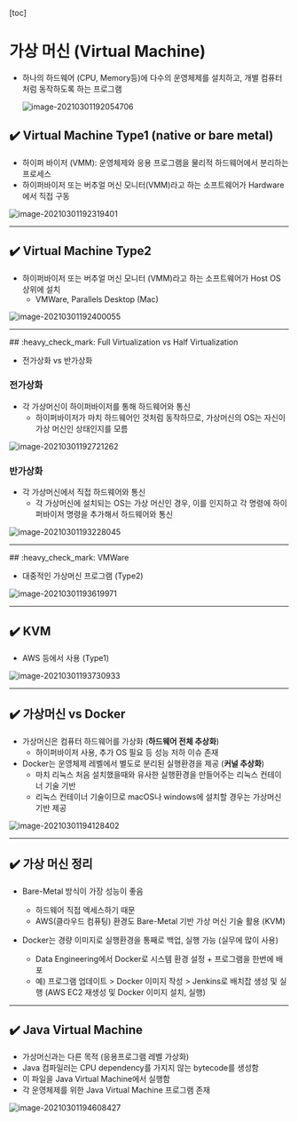 [toc]

# 가상 머신 (Virtual Machine)

- 하나의 하드웨어 (CPU, Memory등)에 다수의 운영체제를 설치하고, 개별 컴퓨터처럼 동작하도록 하는 프로그램

  ![image-20210301192054706](assets/image-20210301192054706.png)

## :heavy_check_mark: Virtual Machine Type1 (native or bare metal)

- 하이퍼 바이저 (VMM): 운영체제와 응용 프로그램을 물리적 하드웨어에서 분리하는 프로세스
- 하이퍼바이저 또는 버추얼 머신 모니터(VMM)라고 하는 소프트웨어가 Hardware에서 직접 구동

![image-20210301192319401](assets/image-20210301192319401.png)



<hr>

## :heavy_check_mark: Virtual Machine Type2

- 하이퍼바이저 또는 버추얼 머신 모니터 (VMM)라고 하는 소프트웨어가 Host OS 상위에 설치
  - VMWare, Parallels Desktop (Mac)

![image-20210301192400055](assets/image-20210301192400055.png)



<hr>
## :heavy_check_mark: Full Virtualization vs Half Virtualization

- 전가상화 vs 반가상화

### 전가상화

- 각 가상머신이 하이퍼바이저를 통해 하드웨어와 통신
  - 하이퍼바이저가 마치 하드웨어인 것처럼 동작하므로, 가상머신의 OS는 자신이 가상 머신인 상태인지를 모름

![image-20210301192721262](assets/image-20210301192721262.png)



### 반가상화

- 각 가상머신에서 직접 하드웨어와 통신
  - 각 가상머신에 설치되는 OS는 가상 머신인 경우, 이를 인지하고 각 명령에 하이퍼바이저 명령을 추가해서 하드웨어와 통신

![image-20210301193228045](assets/image-20210301193228045.png)





<hr>
## :heavy_check_mark: VMWare

- 대중적인 가상머신 프로그램 (Type2)

![image-20210301193619971](assets/image-20210301193619971.png)





<hr>

## :heavy_check_mark: KVM

- AWS 등에서 사용 (Type1)

![image-20210301193730933](assets/image-20210301193730933.png)





<hr>

## :heavy_check_mark: 가상머신 vs Docker

- 가상머신은 컴퓨터 하드웨어를 가상화 (**하드웨어 전체 추상화**)
  - 하이퍼바이저 사용, 추가 OS 필요 등 성능 저하 이슈 존재
- Docker는 운영체제 레벨에서 별도로 분리된 실행환경을 제공 (**커널 추상화**)
  - 마치 리눅스 처음 설치했을때와 유사한 실행환경을 만들어주는 리눅스 컨테이너 기술 기반
  - 리눅스 컨테이너 기술이므로 macOS나 windows에 설치할 경우는 가상머신 기반 제공

![image-20210301194128402](assets/image-20210301194128402.png)





<hr>

## :heavy_check_mark: 가상 머신 정리

- Bare-Metal 방식이 가장 성능이 좋음
  - 하드웨어 직접 엑세스하기 때문
  - AWS(클라우드 컴퓨팅) 환경도 Bare-Metal 기반 가상 머신 기술 활용 (KVM)

- Docker는 경량 이미지로 실행환경을 통째로 백업, 실행 가능 (실무에 많이 사용)
  - Data Engineering에서 Docker로 시스템 환경 설정 + 프로그램을 한번에 배포
  - 예) 프로그램 업데이트 > Docker 이미지 작성 > Jenkins로 배치잡 생성 및 실행 (AWS EC2 재생성 및 Docker 이미지 설치, 실행)



<hr>

## :heavy_check_mark: Java Virtual Machine

- 가상머신과는 다른 목적 (응용프로그램 레벨 가상화)
- Java 컴파일러는 CPU dependency를 가지지 않는 bytecode를 생성함
- 이 파일을 Java Virtual Machine에서 실행함
- 각 운영체제를 위한 Java Virtual Machine 프로그램 존재

![image-20210301194608427](assets/image-20210301194608427.png)







